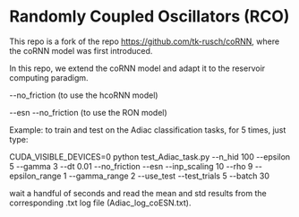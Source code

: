 # Randomly Coupled Oscillators (RCO)

This repo is a fork of the repo https://github.com/tk-rusch/coRNN, where the coRNN model was first introduced.

In this repo, we extend the coRNN model and adapt it to the reservoir computing paradigm.

--no_friction (to use the hcoRNN model)

--esn --no_friction (to use the RON model)

Example: to train and test on the Adiac classification tasks, for 5 times, just type:

CUDA_VISIBLE_DEVICES=0 python test_Adiac_task.py --n_hid 100 --epsilon 5 --gamma 3 --dt 0.01 --no_friction --esn --inp_scaling 10 --rho 9 --epsilon_range 1 --gamma_range 2 --use_test --test_trials 5 --batch 30

wait a handful of seconds and read the mean and std results from the corresponding .txt log file (Adiac_log_coESN.txt).
